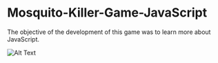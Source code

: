 # Mosquito-Killer-Game-JavaScript
The objective of the development of this game was to learn more about JavaScript.


![Alt Text](https://mackenzie365-my.sharepoint.com/:i:/g/personal/10923004983_mackenzista_com_br/EedHq5_4u9tEsJgQ0z7aInAB3yzFqnj0e6I7i6pJRAR3Zw?e=3BJYbo)
